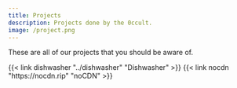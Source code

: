 ```yaml
---
title: Projects
description: Projects done by the 0ccult.
image: /project.png
---
```


These are all of our projects that you should be aware of.<br>

</section>
<section class="flex flex-col flex-wrap min-w-full mt-4 sm:min-w-0">
{{< link dishwasher  "../dishwasher" "Dishwasher" >}}
{{< link nocdn "https://nocdn.rip" "noCDN" >}}
